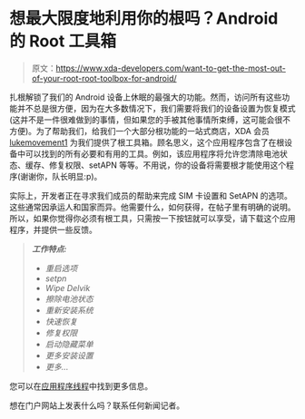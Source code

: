 # 想最大限度地利用你的根吗？Android 的 Root 工具箱

> 原文：<https://www.xda-developers.com/want-to-get-the-most-out-of-your-root-root-toolbox-for-android/>

扎根解锁了我们的 Android 设备上休眠的最强大的功能。然而，访问所有这些功能并不总是很方便，因为在大多数情况下，我们需要将我们的设备设置为恢复模式(这并不是一件很难做到的事情，但如果您的手被其他事情所束缚，这可能会很不方便)。为了帮助我们，给我们一个大部分根功能的一站式商店，XDA 会员 [lukemovement1](http://forum.xda-developers.com/member.php?u=3794967) 为我们提供了根工具箱。顾名思义，这个应用程序包含了在根设备中可以找到的所有必要和有用的工具。例如，该应用程序将允许您清除电池状态、缓存、修复权限、setAPN 等等。不用说，你的设备将需要根才能使用这个程序(谢谢你，队长明显:p)。

实际上，开发者正在寻求我们成员的帮助来完成 SIM 卡设置和 SetAPN 的选项。这些通常因承运人和国家而异。他需要什么，如何获得，在帖子里有明确的说明。所以，如果你觉得你必须有根工具，只需按一下按钮就可以享受，请下载这个应用程序，并提供一些反馈。

> ***工作特点:***
> 
> *   *重启选项*
> *   *setpn*
> *   *Wipe Delvik*
> *   *擦除电池状态*
> *   *重新安装系统*
> *   *快速恢复*
> *   *修复权限*
> *   *启动隐藏菜单*
> *   *更多安装设置*
> *   *更多...*

您可以在[应用程序线程](http://forum.xda-developers.com/showthread.php?t=1099552)中找到更多信息。

想在门户网站上发表什么吗？联系任何新闻记者。